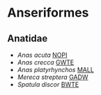 # Anseriformes
## Anatidae
- *Anas acuta* [NOPI](Anseriformes/Anatidae/Anas.acuta.NOPI.md)
- *Anas crecca* [GWTE](Anseriformes/Anatidae/Anas.crecca.GWTE.md)
- *Anas platyrhynchos* [MALL](Anseriformes/Anatidae/Anas.platyrhynchos.MALL.md)
- *Mereca streptera* [GADW](Anseriformes/Anatidae/Mareca.streptera.md)
- *Spatula discor* [BWTE](Anseriformes/Anatidae/Spatula.discor.BWTE.md)
